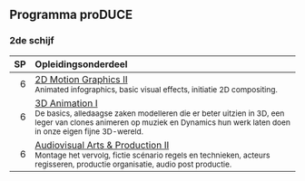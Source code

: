 Programma proDUCE
-----------------

### 2de schijf

| SP | Opleidingsonderdeel                                                                                                        |
|---:|:---------------------------------------------------------------------------------------------------------------------------|
|  6 | [2D Motion Graphics II][]<span data-domain="av3" data-level="2"></span><br><small>Animated infographics, basic visual effects, initiatie 2D compositing.</small>                                                                                   |
|  6 | [3D Animation I][]<span data-domain="av3" data-level="2"></span><br><small>De basics, alledaagse zaken modelleren die er beter uitzien in 3D,  een leger van clones animeren op muziek en Dynamics hun werk laten doen in onze eigen fijne 3D-wereld.</small>                                                                                   |
|  6 | [Audiovisual Arts & Production II][]<span data-domain="av3" data-level="2"></span><br><small>Montage het vervolg, fictie scénario regels en technieken, acteurs regisseren, productie organisatie, audio post productie.</small>                                                                 |

[2D Motion Graphics II]:https://bamaflexweb.arteveldehs.be/BMFUIDetailxOLOD.aspx?a=57119&b=5&c=1
[3D Animation I]:https://bamaflexweb.arteveldehs.be/BMFUIDetailxOLOD.aspx?a=56964&b=5&c=1
[Audiovisual Arts & Production II]:https://bamaflexweb.arteveldehs.be/BMFUIDetailxOLOD.aspx?a=57149&b=5&c=1